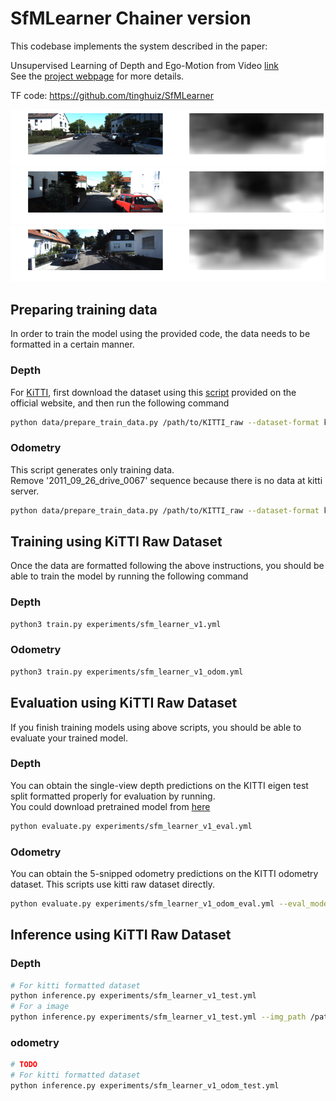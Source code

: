 # SfMLearner Chainer version
This codebase implements the system described in the paper:

Unsupervised Learning of Depth and Ego-Motion from Video [link](https://people.eecs.berkeley.edu/~tinghuiz/projects/SfMLearner/)  
See the [project webpage](https://people.eecs.berkeley.edu/~tinghuiz/projects/SfMLearner/) for more details.

TF code: https://github.com/tinghuiz/SfMLearner

<img src="./imgs/output_1.png"/>  
<img src="./imgs/output_2.png"/>  
<img src="./imgs/output_3.png"/>  

## Preparing training data
In order to train the model using the provided code, the data needs to be formatted in a certain manner.

### Depth
For [KiTTI](http://www.cvlibs.net/datasets/kitti/raw_data.php), first download the dataset using this [script](http://www.cvlibs.net/download.php?file=raw_data_downloader.zip) provided on the official website, and then run the following command
```bash
python data/prepare_train_data.py /path/to/KITTI_raw --dataset-format kitti_raw --static-frames ./data/static_frames.txt  --dump-root /path/to/KITTI_formatted --height 128 --width 416 --num-threads 8
```

### Odometry
This script generates only training data.  
Remove '2011_09_26_drive_0067' sequence because there is no data at kitti server.
```bash
python data/prepare_train_data.py /path/to/KITTI_raw --dataset-format kitti_odom --static-frames ./data/static_frames.txt  --dump-root /path/to/KITTI_formatted --height 128 --width 416 --num-threads 8
```

## Training using KiTTI Raw Dataset
Once the data are formatted following the above instructions, you should be able to train the model by running the following command

### Depth
```bash
python3 train.py experiments/sfm_learner_v1.yml
```

### Odometry
```bash
python3 train.py experiments/sfm_learner_v1_odom.yml
```

## Evaluation using KiTTI Raw Dataset
If you finish training models using above scripts, you should be able to evaluate your trained model.

### Depth
You can obtain the single-view depth predictions on the KITTI eigen test split formatted properly for evaluation by running.  
You could download pretrained model from [here](https://www.dropbox.com/s/i42vo9u0ns4ibcp/exp02smooth01.npz)
```bash
python evaluate.py experiments/sfm_learner_v1_eval.yml
```

### Odometry
You can obtain the 5-snipped odometry predictions on the KITTI odometry dataset. This scripts use kitti raw dataset directly.
```bash
python evaluate.py experiments/sfm_learner_v1_odom_eval.yml --eval_mode odom
```

## Inference using KiTTI Raw Dataset
### Depth
```bash
# For kitti formatted dataset
python inference.py experiments/sfm_learner_v1_test.yml
# For a image
python inference.py experiments/sfm_learner_v1_test.yml --img_path /path/to/img --save 1 --width 416 --height 128
```

### odometry
```bash
# TODO
# For kitti formatted dataset
python inference.py experiments/sfm_learner_v1_odom_test.yml
```
